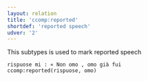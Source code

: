 ```yaml
---
layout: relation
title: 'ccomp:reported'
shortdef: 'reported speech'
udver: '2'
---
```


This subtypes is used to mark reported speech

~~~ sdparse
rispuose mi : « Non omo , omo già fui
ccomp:reported(rispuose, omo)
~~~
<!-- Interlanguage links updated Po 6. listopadu 2023, 21:42:35 CET -->
